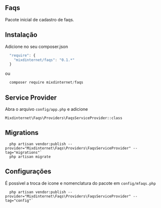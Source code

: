 ## Faqs

Pacote inicial de cadastro de faqs.

## Instalação

Adicione no seu composer.json

```js
  "require": {
    "mixdinternet/faqs": "0.1.*"
  }
```

ou

```js
  composer require mixdinternet/faqs
```

## Service Provider

Abra o arquivo `config/app.php` e adicione

`Mixdinternet\Faqs\Providers\FaqsServiceProvider::class`

## Migrations

```
  php artisan vendor:publish --provider="Mixdinternet\Faqs\Providers\FaqsServiceProvider" --tag="migrations"`
  php artisan migrate
```

## Configurações

É possivel a troca de icone e nomenclatura do pacote em `config/mfaqs.php`

```
  php artisan vendor:publish --provider="Mixdinternet\Faqs\Providers\FaqsServiceProvider" --tag="config"`
```
